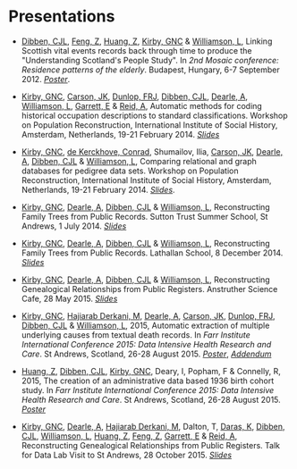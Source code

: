 # Presentations

* [Dibben, CJL][1], [Feng, Z][2], [Huang, Z][3], [Kirby, GNC][4] & [Williamson, L][5], Linking Scottish vital events records back through time to produce the "Understanding Scotland's People Study". In *2nd Mosaic conference: Residence patterns of the elderly*. Budapest, Hungary, 6-7 September 2012. *[Poster][6]*.

* [Kirby, GNC][7], [Carson, JK][8], [Dunlop, FRJ][9], [Dibben, CJL][10], [Dearle, A][11], [Williamson, L][12], [Garrett, E][13] & [Reid, A][14], Automatic methods for coding historical occupation descriptions to standard classifications. Workshop on Population Reconstruction, International Institute of Social History, Amsterdam, Netherlands, 19-21 February 2014. *[Slides][15]*

* [Kirby, GNC][16], [de Kerckhove, Conrad][17], Shumailov, Ilia, [Carson, JK][18], [Dearle, A][19], [Dibben, CJL][20] & [Williamson, L][21], Comparing relational and graph databases for pedigree data sets. Workshop on Population Reconstruction, International Institute of Social History, Amsterdam, Netherlands, 19-21 February 2014. *[Slides][22]*.

* [Kirby, GNC][23], [Dearle, A][24], [Dibben, CJL][25] & [Williamson, L][26], Reconstructing Family Trees from Public Records. Sutton Trust Summer School, St Andrews, 1 July 2014. *[Slides][27]*

* [Kirby, GNC][28], [Dearle, A][29], [Dibben, CJL][30] & [Williamson, L][31], Reconstructing Family Trees from Public Records. Lathallan School, 8 December 2014. *[Slides][32]*

* [Kirby, GNC][33], [Dearle, A][34], [Dibben, CJL][35] & [Williamson, L][36], Reconstructing Genealogical Relationships from Public Registers. Anstruther Science Cafe, 28 May 2015. *[Slides][37]*

* [Kirby, GNC][38], [Hajiarab Derkani, M][39], [Dearle, A][40], [Carson, JK][41], [Dunlop, FRJ][42], [Dibben, CJL][43] & [Williamson, L][44], 2015, Automatic extraction of multiple underlying causes from textual death records. In *Farr Institute International Conference 2015: Data Intensive Health Research and Care*. St Andrews, Scotland, 26-28 August 2015. *[Poster][45]*, *[Addendum][46]*

* [Huang, Z][47], [Dibben, CJL][48], [Kirby, GNC][49], Deary, I, Popham, F & Connelly, R, 2015, The creation of an administrative data based 1936 birth cohort study. In *Farr Institute International Conference 2015: Data Intensive Health Research and Care*. St Andrews, Scotland, 26-28 August 2015. *[Poster][50]*

* [Kirby, GNC][51], [Dearle, A][52], [Hajiarab Derkani, M][53], Dalton, T, [Daras, K][54], [Dibben, CJL][55], [Williamson, L][56], [Huang, Z][57], [Feng, Z][58], [Garrett, E][59] & [Reid, A][60], Reconstructing Genealogical Relationships from Public Registers. Talk for Data Lab Visit to St Andrews, 28 October 2015. *[Slides][61]*


[1]:	https://risweb.st-andrews.ac.uk/portal/da/persons/christopher-john-lloyd-dibben(9361a0d3-e534-4772-9c37-0b744cc7a211).html
[2]:	https://risweb.st-andrews.ac.uk/portal/en/persons/zhiqiang-feng(c6e40a24-6a24-416b-afe8-73c3ef15abb3).html
[3]:	http://www.ed.ac.uk/schools-departments/geosciences/people?indv=3962&amp;cw_xml=person.html
[4]:	https://risweb.st-andrews.ac.uk/portal/da/persons/graham-njal-cameron-kirby(4d01ed18-cde6-4dd6-9948-64451f43a1a7).html
[5]:	https://risweb.st-andrews.ac.uk/portal/da/persons/lee-williamson(b3d25d36-0c89-48c4-ad99-d96829502488).html
[6]:	/files/mosaic-poster.pdf
[7]:	https://risweb.st-andrews.ac.uk/portal/da/persons/graham-njal-cameron-kirby(4d01ed18-cde6-4dd6-9948-64451f43a1a7).html
[8]:	https://risweb.st-andrews.ac.uk/portal/da/persons/jamie-kirk-carson(afa72717-3665-430a-91cc-10efe0fbff76).html
[9]:	https://risweb.st-andrews.ac.uk/portal/da/persons/fraser-robin-james-dunlop(5339ebb1-528c-4e15-ab7a-ba2c8c26bbc3).html
[10]:	https://risweb.st-andrews.ac.uk/portal/da/persons/christopher-john-lloyd-dibben(9361a0d3-e534-4772-9c37-0b744cc7a211).html
[11]:	https://risweb.st-andrews.ac.uk/portal/da/persons/alan-dearle(2c185714-f33d-4d3a-9f98-9fe210cc3bdd).html
[12]:	https://risweb.st-andrews.ac.uk/portal/da/persons/lee-williamson(b3d25d36-0c89-48c4-ad99-d96829502488).html
[13]:	http://www.geog.cam.ac.uk/people/garrett/
[14]:	http://www.geog.cam.ac.uk/people/reid/
[15]:	/files/amsterdam-coding-slides.pdf
[16]:	https://risweb.st-andrews.ac.uk/portal/da/persons/graham-njal-cameron-kirby(4d01ed18-cde6-4dd6-9948-64451f43a1a7).html
[17]:	https://www.linkedin.com/in/cfedk
[18]:	https://risweb.st-andrews.ac.uk/portal/da/persons/jamie-kirk-carson(afa72717-3665-430a-91cc-10efe0fbff76).html
[19]:	https://risweb.st-andrews.ac.uk/portal/da/persons/alan-dearle(2c185714-f33d-4d3a-9f98-9fe210cc3bdd).html
[20]:	https://risweb.st-andrews.ac.uk/portal/da/persons/christopher-john-lloyd-dibben(9361a0d3-e534-4772-9c37-0b744cc7a211).html
[21]:	https://risweb.st-andrews.ac.uk/portal/da/persons/lee-williamson(b3d25d36-0c89-48c4-ad99-d96829502488).html
[22]:	/files/amsterdam-database-slides.pdf
[23]:	https://risweb.st-andrews.ac.uk/portal/da/persons/graham-njal-cameron-kirby(4d01ed18-cde6-4dd6-9948-64451f43a1a7).html
[24]:	https://risweb.st-andrews.ac.uk/portal/da/persons/alan-dearle(2c185714-f33d-4d3a-9f98-9fe210cc3bdd).html
[25]:	https://risweb.st-andrews.ac.uk/portal/da/persons/christopher-john-lloyd-dibben(9361a0d3-e534-4772-9c37-0b744cc7a211).html
[26]:	https://risweb.st-andrews.ac.uk/portal/da/persons/lee-williamson(b3d25d36-0c89-48c4-ad99-d96829502488).html
[27]:	/files/sutton-trust-talk.pdf
[28]:	https://risweb.st-andrews.ac.uk/portal/da/persons/graham-njal-cameron-kirby(4d01ed18-cde6-4dd6-9948-64451f43a1a7).html
[29]:	https://risweb.st-andrews.ac.uk/portal/da/persons/alan-dearle(2c185714-f33d-4d3a-9f98-9fe210cc3bdd).html
[30]:	https://risweb.st-andrews.ac.uk/portal/da/persons/christopher-john-lloyd-dibben(9361a0d3-e534-4772-9c37-0b744cc7a211).html
[31]:	https://risweb.st-andrews.ac.uk/portal/da/persons/lee-williamson(b3d25d36-0c89-48c4-ad99-d96829502488).html
[32]:	/files/lathallan-school-talk.pdf
[33]:	https://risweb.st-andrews.ac.uk/portal/da/persons/graham-njal-cameron-kirby(4d01ed18-cde6-4dd6-9948-64451f43a1a7).html
[34]:	https://risweb.st-andrews.ac.uk/portal/da/persons/alan-dearle(2c185714-f33d-4d3a-9f98-9fe210cc3bdd).html
[35]:	https://risweb.st-andrews.ac.uk/portal/da/persons/christopher-john-lloyd-dibben(9361a0d3-e534-4772-9c37-0b744cc7a211).html
[36]:	https://risweb.st-andrews.ac.uk/portal/da/persons/lee-williamson(b3d25d36-0c89-48c4-ad99-d96829502488).html
[37]:	/files/anstruther-science-cafe.pdf
[38]:	https://risweb.st-andrews.ac.uk/portal/da/persons/graham-njal-cameron-kirby(4d01ed18-cde6-4dd6-9948-64451f43a1a7).html
[39]:	http://masih.host.cs.st-andrews.ac.uk/
[40]:	https://risweb.st-andrews.ac.uk/portal/da/persons/alan-dearle(2c185714-f33d-4d3a-9f98-9fe210cc3bdd).html
[41]:	https://risweb.st-andrews.ac.uk/portal/da/persons/jamie-kirk-carson(afa72717-3665-430a-91cc-10efe0fbff76).html
[42]:	https://risweb.st-andrews.ac.uk/portal/da/persons/fraser-robin-james-dunlop(5339ebb1-528c-4e15-ab7a-ba2c8c26bbc3).html
[43]:	https://risweb.st-andrews.ac.uk/portal/da/persons/christopher-john-lloyd-dibben(9361a0d3-e534-4772-9c37-0b744cc7a211).html
[44]:	https://risweb.st-andrews.ac.uk/portal/da/persons/lee-williamson(b3d25d36-0c89-48c4-ad99-d96829502488).html
[45]:	/files/farr_poster_2015.pdf
[46]:	/files/farr_poster_addendum_2015.pdf
[47]:	http://www.ed.ac.uk/schools-departments/geosciences/people?indv=3962&amp;cw_xml=person.html
[48]:	https://risweb.st-andrews.ac.uk/portal/da/persons/christopher-john-lloyd-dibben(9361a0d3-e534-4772-9c37-0b744cc7a211).html
[49]:	https://risweb.st-andrews.ac.uk/portal/da/persons/graham-njal-cameron-kirby(4d01ed18-cde6-4dd6-9948-64451f43a1a7).html
[50]:	/files/farr_poster_sls_cohort_2015.pdf
[51]:	https://risweb.st-andrews.ac.uk/portal/da/persons/graham-njal-cameron-kirby(4d01ed18-cde6-4dd6-9948-64451f43a1a7).html
[52]:	https://risweb.st-andrews.ac.uk/portal/da/persons/alan-dearle(2c185714-f33d-4d3a-9f98-9fe210cc3bdd).html
[53]:	http://masih.host.cs.st-andrews.ac.uk/
[54]:	http://sls.lscs.ac.uk/about/the-sls-team/dr-kostas-daras/
[55]:	https://risweb.st-andrews.ac.uk/portal/da/persons/christopher-john-lloyd-dibben(9361a0d3-e534-4772-9c37-0b744cc7a211).html
[56]:	https://risweb.st-andrews.ac.uk/portal/da/persons/lee-williamson(b3d25d36-0c89-48c4-ad99-d96829502488).html
[57]:	http://www.ed.ac.uk/schools-departments/geosciences/people?indv=3962&amp;cw_xml=person.html
[58]:	http://sls.lscs.ac.uk/about/the-sls-team/dr-zhiqiang-feng/
[59]:	http://www.geog.cam.ac.uk/people/garrett/
[60]:	http://www.geog.cam.ac.uk/people/reid/
[61]:	/files/data-lab-talk.pdf